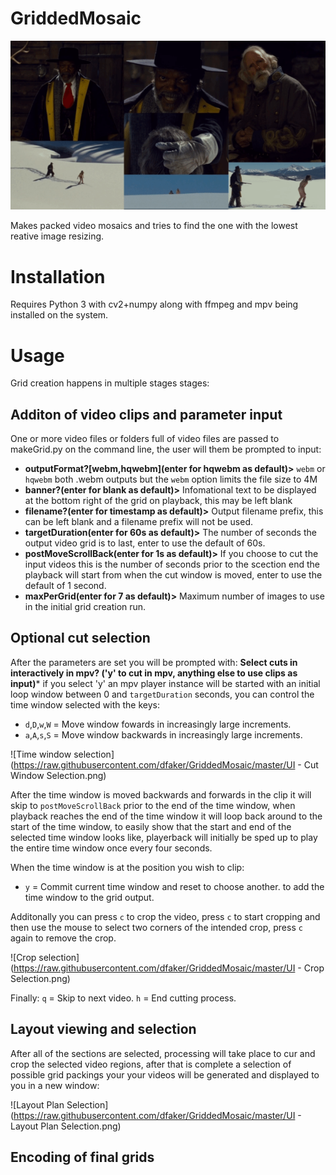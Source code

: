 # GriddedMosaic

![Low res output example](https://raw.githubusercontent.com/dfaker/GriddedMosaic/master/GridOutput.gif)

Makes packed video mosaics and tries to find the one with the lowest reative image resizing.

# Installation

Requires Python 3 with cv2+numpy along with ffmpeg and mpv being installed on the system.

# Usage

Grid creation happens in multiple stages stages:

## Additon of video clips and parameter input
One or more video files or folders full of video files are passed to makeGrid.py on the command line, the user will them be prompted to input:

- **outputFormat?[webm,hqwebm](enter for hqwebm as default)>** `webm` or `hqwebm` both .webm outputs but the `webm` option limits the file size to 4M
- **banner?(enter for blank as default)>** Infomational text to be displayed at the bottom right of the grid on playback, this may be left blank
- **filename?(enter for timestamp as default)>** Output filename prefix, this can be left blank and a filename prefix will not be used.
- **targetDuration(enter for 60s as default)>** The number of seconds the output video grid is to last, enter to use the default of 60s.
- **postMoveScrollBack(enter for 1s as default)>** If you choose to cut the input videos this is the number of seconds prior to the scection end the playback will start from when the cut window is moved, enter to use the default of 1 second.
- **maxPerGrid(enter for 7 as default)>** Maximum number of images to use in the initial grid creation run.

## Optional cut selection
After the parameters are set you will be prompted with:
**Select cuts in interactively in mpv? ('y' to cut in mpv, anything else to use clips as input)***
if you select 'y' an mpv player instance will be started with an initial loop window between 0 and `targetDuration` seconds, you can control the time window selected with the keys:

- `d`,`D`,`w`,`W` = Move window fowards in increasingly large increments.
- `a`,`A`,`s`,`S` = Move window backwards in increasingly large increments.

![Time window selection](https://raw.githubusercontent.com/dfaker/GriddedMosaic/master/UI - Cut Window Selection.png)

After the time window is moved backwards and forwards in the clip it will skip to `postMoveScrollBack` prior to the end of the time window, when playback reaches the end of the time window it will loop back around to the start of the time window, to easily show that the start and end of the selected time window looks like, playerback will initially be sped up to play the entire time window once every four seconds.

When the time window is at the position you wish to clip:
- `y` = Commit current time window and reset to choose another.
to add the time window to the grid output.

Additonally you can press `c` to crop the video, press `c` to start cropping and then use the mouse to select two corners of the intended crop, press `c` again to remove the crop. 

![Crop selection](https://raw.githubusercontent.com/dfaker/GriddedMosaic/master/UI - Crop Selection.png)

Finally:
`q` = Skip to next video.
`h` = End cutting process.

## Layout viewing and selection

After all of the sections are selected, processing will take place to cur and crop the selected video regions, after that is complete a selection of possible grid packings your your videos will be generated and displayed to you in a new window:

![Layout Plan Selection](https://raw.githubusercontent.com/dfaker/GriddedMosaic/master/UI - Layout Plan Selection.png)

## Encoding of final grids
